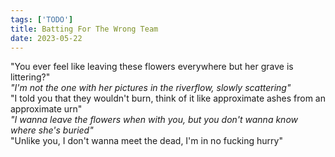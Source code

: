 ```yaml
---
tags: ['TODO']
title: Batting For The Wrong Team
date: 2023-05-22
---
```


"You ever feel like leaving these flowers everywhere but her grave is littering?"  
*"I'm not the one with her pictures in the riverflow, slowly scattering"*  
"I told you that they wouldn't burn, think of it like approximate ashes from an approximate urn"  
*"I wanna leave the flowers when with you, but you don't wanna know where she's buried"*  
"Unlike you, I don't wanna meet the dead, I'm in no fucking hurry"
